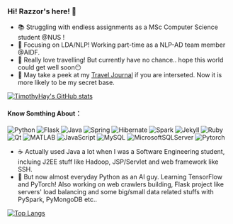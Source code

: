 ### Hi! Razzor's here! 🍃


- 📚 Struggling with endless assignments as a MSc Computer Science student @NUS !
- 💼 Focusing on LDA/NLP! Working part-time as a NLP-AD team member @AIDF.
- 🎡 Really love travelling! But currently have no chance.. hope this world could get well soon😶
- 📘 May take a peek at my [Travel Journal](https://world.tangerinesoda.fun/) if you are interseted. Now it is more likely to be my secret base.

[![TimothyHay's GitHub stats](https://github-readme-stats.vercel.app/api?username=timothyhay&show_icons=true&count_private=true&theme=tokyonight)](https://github.com/timothyhay)


#### Know Somthing About：
 
![Python](https://img.shields.io/badge/-Python-192133?style=flat-square&logo=python&logoColor=9cf)
![Flask](https://img.shields.io/badge/-Flask-192133?style=flat-square&logo=Flask&logoColor=9cf)
![Java](https://img.shields.io/badge/-Java-192133?style=flat-square&logo=Java&logoColor=9cf)
![Spring](https://img.shields.io/badge/-Spring-192133?style=flat-square&logo=Spring&logoColor=9cf)
![Hibernate](https://img.shields.io/badge/-hibernate-192133?style=flat-square&logo=hibernate&logoColor=9cf)
![Spark](https://img.shields.io/badge/-Spark-192133?style=flat-square&logo=Apache-Spark&logoColor=9cf)
![Jekyll](https://img.shields.io/badge/-Jekyll-192133?style=flat-square&logo=Jekyll&logoColor=9cf)
![Ruby](https://img.shields.io/badge/-Ruby-192133?style=flat-square&logo=Ruby&logoColor=9cf)
![Qt](https://img.shields.io/badge/-Qt-192133?style=flat-square&logo=Qt&logoColor=9cf)
![MATLAB](https://img.shields.io/badge/-MATLAB-192133?style=flat-square&logo=Mathworks&logoColor=9cf)
![JavaScript](https://img.shields.io/badge/-JavaScript-192133?style=flat-square&logo=JavaScript&logoColor=9cf)
![MySQL](https://img.shields.io/badge/-MySQL-192133?style=flat-square&logo=mysql&logoColor=9cf)
![MicrosoftSQLServer](https://img.shields.io/badge/-Microsoft_SQL_Server-192133?style=flat-square&logo=Microsoft-SQL-Server&logoColor=9cf)
![Pytorch](https://img.shields.io/badge/-Pytorch-192133?style=flat-square&logo=pytorch&logoColor=9cf)

- ☕ Actually used Java a lot when I was a Software Engineering student, incluing J2EE stuff like Hadoop, JSP/Servlet and web framework like SSH. 
- 🐍 But now almost everyday Python as an AI guy. Learning TensorFlow and PyTorch! Also working on web crawlers building, Flask project like servers' load balancing and some big/small data related stuffs with PySpark, PyMongoDB etc..

[![Top Langs](https://github-readme-stats.vercel.app/api/top-langs/?username=timothyhay&layout=compact&theme=tokyonight)](https://github.com/timothyhay)
